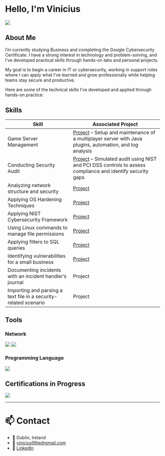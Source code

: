 # Hello, I'm Vinicius
<a href="https://linkedin.com/in/viniciusalprado"><img src="https://img.shields.io/badge/-LinkedIn-0072b1?&style=for-the-badge&logo=linkedin&logoColor=white" /></a>

## About Me

I’m currently studying Business and completing the Google Cybersecurity Certificate. I have a strong interest in technology and problem-solving, and I’ve developed practical skills through hands-on labs and personal projects.

My goal is to begin a career in IT or cybersecurity, working in support roles where I can apply what I’ve learned and grow professionally while helping teams stay secure and productive.

Here are some of the technical skills I’ve developed and applied through hands-on practice:

## Skills

| Skill                                         | Associated Project         |
|-----------------------------------------------|----------------------------|
| Game Server Management | <a href="https://github.com/vinodarp/game-server-management-lab">Project</a> – Setup and maintenance of a multiplayer server with Java plugins, automation, and log analysis |
| Conducting Security Audit | <a href="https://github.com/vinodarp/security-audit-lab">Project</a> – Simulated audit using NIST and PCI DSS controls to assess compliance and identify security gaps |
| Analyzing network structure and security | <a href="https://drive.google.com/file/d/1u20Li4XF6olqeiKnJBNeyUe07EoRP1Tx/view?usp=sharing">Project</a>|
| Applying OS Hardening Techniques | <a href="https://drive.google.com/file/d/1RFlh7Z_eFCm6Bh5TejxWPhxCdvxBi88q/view?usp=sharing">Project</a>|
| Applying NIST Cybersecurity Framework | <a href="https://drive.google.com/file/d/10Ju5qTLYAeOh5dUq2WFiwndZ4SIDWuJA/view?usp=sharing">Project</a>|
| Using Linux commands to manage file permissions | <a href="https://drive.google.com/file/d/1_oRPz-Lbj4LV1REYHS7NPTzw_8eZVk47/view?usp=sharing">Project</a>|
| Applying filters to SQL queries | <a href="https://drive.google.com/file/d/1I5MHopd01lO0BSw4r-N6hbrt9Wx7Zvr7/view?usp=sharing">Project</a>|
| Identifying vulnerabilities for a small business | <a href="https://drive.google.com/file/d/1CnywpP7CM693f4sOcpWheGBTDLfmlCr1/view?usp=sharing">Project</a>|
| Documenting incidents with an incident handler’s journal | Project|
| Importing and parsing a text file in a security-related scenario | Project|

## Tools
### Network
<div> <img src="https://img.shields.io/badge/-Hamachi-007DC5?&style=for-the-badge&logo=LogMeIn&logoColor=white" /> <img src="https://img.shields.io/badge/-Wireshark-1177AA?&style=for-the-badge&logo=Wireshark&logoColor=white"/>
</div>

### Programming Language
<div>
    <img src="https://img.shields.io/badge/-Java-ED8B00?&style=for-the-badge&logo=Java&logoColor=white" />
</div>

## Certifications in Progress

<div>
<img src="https://img.shields.io/badge/-Security%2B-FF0000?&style=for-the-badge&logo=CompTIA&logoColor=white" />
</div>

---

# 📫 Contact

- 📍 Dublin, Ireland  
- 📧 vinicius99ie@gmail.com  
- 🔗 [LinkedIn](https://www.linkedin.com/in/viniciusalprado)

